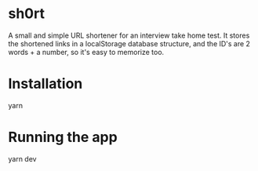 # sh0rt
A small and simple URL shortener for an interview take home test. It stores the shortened links in a localStorage database structure, and the ID's are 2 words + a number, so it's easy to memorize too.

# Installation
yarn

# Running the app
yarn dev
